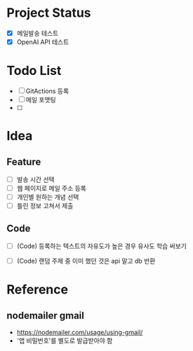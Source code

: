 # Project Status
- [x] 메일발송 테스트
- [x] OpenAI API 테스트

# Todo List
- [ ] GitActions 등록
- [ ] 메일 포맷팅
- [ ] 

# Idea
## Feature
- [ ] 발송 시간 선택
- [ ] 웹 페이지로 메일 주소 등록
- [ ] 개인별 원하는 개념 선택
- [ ] 틀린 정보 고쳐서 제출
## Code
- [ ] (Code) 등록하는 텍스트의 자유도가 높은 경우 유사도 학습 써보기
- [ ] (Code) 랜덤 주제 중 이미 했던 것은 api 말고 db 반환


# Reference
## nodemailer gmail
- https://nodemailer.com/usage/using-gmail/
- '앱 비밀번호'를 별도로 발급받아야 함
